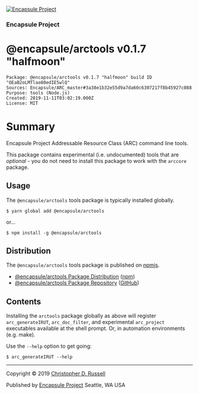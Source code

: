 [![Encapsule Project](https://encapsule.io/images/blue-burst-encapsule.io-icon-72x72.png "Encapsule Project")](https://encapsule.io)

### Encapsule Project

# @encapsule/arctools v0.1.7 "halfmoon"

```
Package: @encapsule/arctools v0.1.7 "halfmoon" build ID "OEaB2oLMTlao80edIE5wlQ"
Sources: Encapsule/ARC_master#3a38e1b32e55d9a7da60c6307217f8b45927c088
Purpose: tools (Node.js)
Created: 2019-11-11T03:02:19.000Z
License: MIT
```

# Summary

Encapsule Project Addressable Resource Class (ARC) command line tools.

This package contains experimental (i.e. undocumented) tools that are _optional_ - you do not need to install this package to work with the `arccore` package.

## Usage

The `@encapsule/arctools` tools package is typically installed globally.

```
$ yarn global add @encapsule/arctools
```

or...


```
$ npm install -g @encapsule/arctools
```

## Distribution

The `@encapsule/arctools` tools package is published on [npmjs](https://npmjs.com).

- [@encapsule/arctools Package Distribution](https://npmjs.com/package/@encapsule/arctools/v/0.1.7) ([npm](https://www.npmjs.com/@encapsule))
- [@encapsule/arctools Package Repository](https://github.com/Encapsule/arctools) ([GitHub](https://github.com/Encapsule))

## Contents

Installing the `arctools` package globally as above will register `arc_generateIRUT`, `arc_doc_filter`, and experimental `arc_project` executables available at the shell prompt. Or, in automation environments (e.g. make).

Use the `--help` option to get going:

```
$ arc_generateIRUT --help
```

<hr>

Copyright &copy; 2019 [Christopher D. Russell](http://chrisrussell.net)

Published by [Encapsule Project](https://encapsule.io) Seattle, WA USA